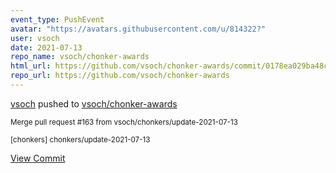 ```yaml
---
event_type: PushEvent
avatar: "https://avatars.githubusercontent.com/u/814322?"
user: vsoch
date: 2021-07-13
repo_name: vsoch/chonker-awards
html_url: https://github.com/vsoch/chonker-awards/commit/0178ea029ba48c1d43f8e034fa6c96d0f08ba05c
repo_url: https://github.com/vsoch/chonker-awards
---
```


<a href='https://github.com/vsoch' target='_blank'>vsoch</a> pushed to <a href='https://github.com/vsoch/chonker-awards' target='_blank'>vsoch/chonker-awards</a>

<small>Merge pull request #163 from vsoch/chonkers/update-2021-07-13

[chonkers] chonkers/update-2021-07-13</small>

<a href='https://github.com/vsoch/chonker-awards/commit/0178ea029ba48c1d43f8e034fa6c96d0f08ba05c' target='_blank'>View Commit</a>